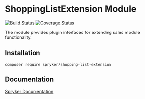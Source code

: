 # ShoppingListExtension Module
[![Build Status](https://travis-ci.org/spryker/shopping-list-extension.svg)](https://travis-ci.org/spryker/shopping-list-extension)
[![Coverage Status](https://coveralls.io/repos/github/spryker/shopping-list-extension/badge.svg)](https://coveralls.io/github/spryker/shopping-list-extension)

The module provides plugin interfaces for extending sales module functionality.

## Installation

```
composer require spryker/shopping-list-extension
```

## Documentation

[Spryker Documentation](https://academy.spryker.com/developing_with_spryker/module_guide/modules.html)
